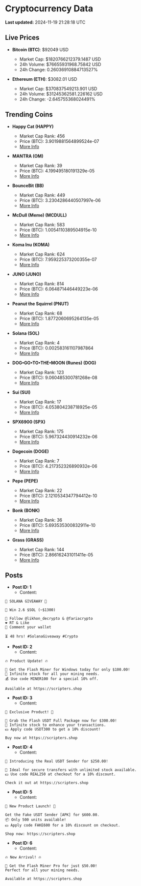 # Cryptocurrency Data

**Last updated:** 2024-11-19 21:28:18 UTC

## Live Prices
- **Bitcoin (BTC)**: $92049 USD
  - Market Cap: $1820766212379.1487 USD
  - 24h Volume: $76655931968.75842 USD
  - 24h Change: 0.26036910884713527%

- **Ethereum (ETH)**: $3082.01 USD
  - Market Cap: $370837549213.901 USD
  - 24h Volume: $31245362581.226162 USD
  - 24h Change: -2.645755368024491%

## Trending Coins
- **Happy Cat (HAPPY)**
  - Market Cap Rank: 456
  - Price (BTC): 3.9019881564899524e-07
  - [More Info](https://www.coingecko.com/en/coins/happycat)

- **MANTRA (OM)**
  - Market Cap Rank: 39
  - Price (BTC): 4.199495180191329e-05
  - [More Info](https://www.coingecko.com/en/coins/mantra)

- **BounceBit (BB)**
  - Market Cap Rank: 449
  - Price (BTC): 3.2304286440507997e-06
  - [More Info](https://www.coingecko.com/en/coins/bouncebit)

- **McDull (Meme) (MCDULL)**
  - Market Cap Rank: 583
  - Price (BTC): 1.0054110389504915e-10
  - [More Info](https://www.coingecko.com/en/coins/mcdull-meme)

- **Koma Inu (KOMA)**
  - Market Cap Rank: 624
  - Price (BTC): 7.959225373200355e-07
  - [More Info](https://www.coingecko.com/en/coins/koma-inu)

- **JUNO (JUNO)**
  - Market Cap Rank: 814
  - Price (BTC): 6.064871446449223e-06
  - [More Info](https://www.coingecko.com/en/coins/juno-network)

- **Peanut the Squirrel (PNUT)**
  - Market Cap Rank: 68
  - Price (BTC): 1.8772060695264135e-05
  - [More Info](https://www.coingecko.com/en/coins/peanut-the-squirrel)

- **Solana (SOL)**
  - Market Cap Rank: 4
  - Price (BTC): 0.002583161107987864
  - [More Info](https://www.coingecko.com/en/coins/solana)

- **DOG•GO•TO•THE•MOON (Runes) (DOG)**
  - Market Cap Rank: 123
  - Price (BTC): 9.060485300781268e-08
  - [More Info](https://www.coingecko.com/en/coins/dog-go-to-the-moon-runes-2)

- **Sui (SUI)**
  - Market Cap Rank: 17
  - Price (BTC): 4.053804238718925e-05
  - [More Info](https://www.coingecko.com/en/coins/sui)

- **SPX6900 (SPX)**
  - Market Cap Rank: 175
  - Price (BTC): 5.967324430914232e-06
  - [More Info](https://www.coingecko.com/en/coins/spx6900)

- **Dogecoin (DOGE)**
  - Market Cap Rank: 7
  - Price (BTC): 4.217352326890932e-06
  - [More Info](https://www.coingecko.com/en/coins/dogecoin)

- **Pepe (PEPE)**
  - Market Cap Rank: 22
  - Price (BTC): 2.1210534347794412e-10
  - [More Info](https://www.coingecko.com/en/coins/pepe)

- **Bonk (BONK)**
  - Market Cap Rank: 36
  - Price (BTC): 5.693535300832911e-10
  - [More Info](https://www.coingecko.com/en/coins/bonk)

- **Grass (GRASS)**
  - Market Cap Rank: 144
  - Price (BTC): 2.866162431011411e-05
  - [More Info](https://www.coingecko.com/en/coins/grass)

## Posts
- **Post ID: 1**
  - Content:
```
🚀 SOLANA GIVEAWAY 🚀

🎁 Win 2.6 $SOL (~$1300)

🤝 Follow @likhon_decrypto & @fariacrypto
❤️ RT & Like
💬 Comment your wallet

⏳ 48 hrs! #SolanaGiveaway #Crypto
```

- **Post ID: 2**
  - Content:
```
🔥 Product Update! 🔥

🚀 Get the Flash Miner for Windows today for only $100.00!
🔋 Infinite stock for all your mining needs.
💰 Use code MINER100 for a special 10% off.

Available at https://scripters.shop
```

- **Post ID: 3**
  - Content:
```
🎁 Exclusive Product! 🎁

💸 Grab the Flash USDT Full Package now for $300.00!
🎉 Infinite stock to enhance your transactions.
💵 Apply code USDT300 to get a 10% discount!

Buy now at https://scripters.shop
```

- **Post ID: 4**
  - Content:
```
💎 Introducing the Real USDT Sender for $250.00!

💼 Ideal for secure transfers with unlimited stock available.
💵 Use code REAL250 at checkout for a 10% discount.

Check it out at https://scripters.shop
```

- **Post ID: 5**
  - Content:
```
🚀 New Product Launch! 🚀

Get the Fake USDT Sender [APK] for $600.00.
📦 Only 500 units available!
💵 Apply code FAKE600 for a 10% discount on checkout.

Shop now: https://scripters.shop
```

- **Post ID: 6**
  - Content:
```
🔥 New Arrival! 🔥

💸 Get the Flash Miner Pro for just $50.00!
Perfect for all your mining needs.

Available at https://scripters.shop
```

